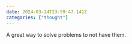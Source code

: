 ```yaml
---
date: 2024-03-24T23:59:47.141Z
categories: ["thought"]
---
```

A great way to solve problems to not have them.
